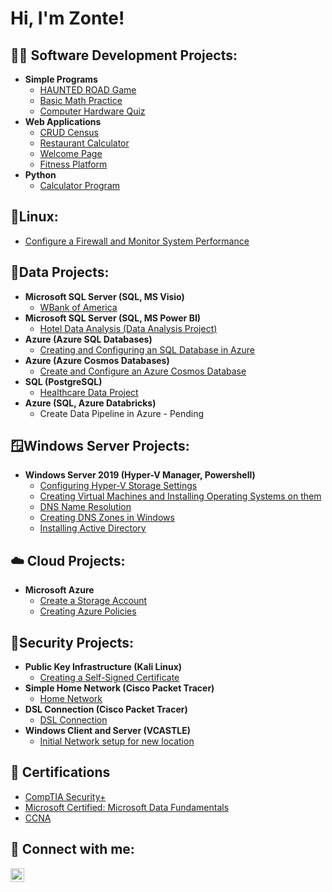 <h1>Hi, I'm Zonte! </h1>

<h2>👨‍💻 Software Development Projects:</h2>

- <b>Simple Programs </b>
  - [HAUNTED ROAD Game](https://github.com/ZGB97/Haunt-House-Game)
  - [Basic Math Practice](https://github.com/ZGB97/Basic-Math-Practice)
  - [Computer Hardware Quiz](https://github.com/ZGB97/HardwareQuiz)
- <b>Web Applications</b>
  - [CRUD Census ](https://github.com/ZGB97/MEAN-STACK)
  - [Restaurant Calculator ](https://github.com/ZGB97/RestCac/tree/main)
  - [Welcome Page ](https://github.com/ZGB97/WelcomeJav/tree/main)
  - [Fitness Platform](https://github.com/ZGB97/Fitness--Program)
- <b>Python </b>
  - [Calculator Program](https://github.com/ZGB97/Python-CAC)
 
<h2> 📜Linux:</h2>

  - [Configure a Firewall and Monitor System Performance](https://github.com/ZGB97/Linux--1/tree/main)

<h2> 🔢Data Projects:</h2>

- <b>Microsoft SQL Server (SQL, MS Visio)</b>
  - [WBank of America](https://github.com/ZGB97/WBankProject/tree/main)
- <b>Microsoft SQL Server (SQL, MS Power BI)</b>
  - [Hotel Data Analysis (Data Analysis Project) ](https://github.com/ZGB97/PowerBI-Project)
- <b>Azure (Azure SQL Databases)</b>
  - [Creating and Configuring an SQL Database in Azure](https://github.com/ZGB97/AzureSQL-CC/tree/main)
- <b>Azure (Azure Cosmos Databases)</b>
  - [Create and Configure an Azure Cosmos Database](https://github.com/ZGB97/CosmoDB/tree/main)      
- <b>SQL (PostgreSQL)</b>
  - [Healthcare Data Project](https://github.com/ZGB97/HealthData1/tree/main)
- <b>Azure (SQL, Azure Databricks)</b>
  - Create Data Pipeline in Azure - Pending
 
<h2> 🪟Windows Server Projects:</h2>

- <b>Windows Server 2019 (Hyper-V Manager, Powershell)</b>
  - [Configuring Hyper-V Storage Settings](https://github.com/ZGB97/cs251-15/tree/main)        
  - [Creating Virtual Machines and Installing Operating Systems on them](https://github.com/ZGB97/cs251-16/tree/main)
  - [DNS Name Resolution](https://github.com/ZGB97/CIS23)
  - [Creating DNS Zones in Windows](https://github.com/ZGB97/cis33) 
  - [Installing Active Directory](https://github.com/ZGB97/cis37) 

<h2> ☁️ Cloud Projects:</h2>

- <b> Microsoft Azure </b>
  - [Create a Storage Account](https://github.com/ZGB97/StorageAzure)
  - [Creating Azure Policies](https://github.com/ZGB97/AzurePol)        

<h2> 🪪Security Projects:</h2>

- <b> Public Key Infrastructure (Kali Linux)</b>
  - [Creating a Self-Signed Certificate](https://github.com/ZGB97/self-sign-cert/tree/main)     
- <b>Simple Home Network (Cisco Packet Tracer)</b>
  - [Home Network](https://github.com/ZGB97/homeNet1)
- <b>DSL Connection (Cisco Packet Tracer)</b>
  - [DSL Connection](https://github.com/ZGB97/dsl)
- <b> Windows Client and Server (VCASTLE)</b>
  - [Initial Network setup for new location](https://github.com/ZGB97/client-serv) 

<h2>📰 Certifications </h2>

- [CompTIA Security+ ](https://github.com/ZGB97/CompTIA-Security/blob/main/CompTIA%20Security%2B%20ce%20certificate.pdf)
- [Microsoft Certified: Microsoft Data Fundamentals](https://github.com/ZGB97/AzureDataFund/blob/main/Certifications%20-%20NVBryantZonteNorthernVirginia-5393%20_%20Microsoft%20Learn.pdf)
- [CCNA](https://github.com/ZGB97/CCNA/blob/main/Cisco%20Certified%20Network%20Associate%20certificate.pdf)
  

<h2> 🤳 Connect with me:</h2>

[<img align="left" alt="ZonteBryant | LinkedIn" width="22px" src="https://cdn.jsdelivr.net/npm/simple-icons@v3/icons/linkedin.svg" />][linkedin]

[linkedin]: https://www.linkedin.com/in/zonte-bryant-68447b113/

<!--
**ZGB97/ZGB97** is a ✨ _special_ ✨ repository because its `README.md` (this file) appears on your GitHub profile.

Here are some ideas to get you started:

- 🔭 I’m currently working on ...
- 🌱 I’m currently learning ...
- 👯 I’m looking to collaborate on ...
- 🤔 I’m looking for help with ...
- 💬 Ask me about ...
- 📫 How to reach me: ...
- 😄 Pronouns: ...
- ⚡ Fun fact: ...
-->
